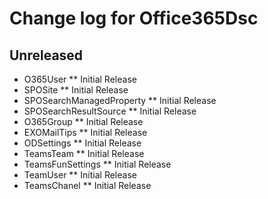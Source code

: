 # Change log for Office365Dsc

## Unreleased

* O365User
  ** Initial Release
* SPOSite
  ** Initial Release
* SPOSearchManagedProperty
  ** Initial Release
* SPOSearchResultSource
  ** Initial Release
* O365Group
  ** Initial Release
* EXOMailTips
  ** Initial Release
* ODSettings
  ** Initial Release
* TeamsTeam
  ** Initial Release
* TeamsFunSettings
  ** Initial Release
* TeamUser
  ** Initial Release
* TeamsChanel
  ** Initial Release
